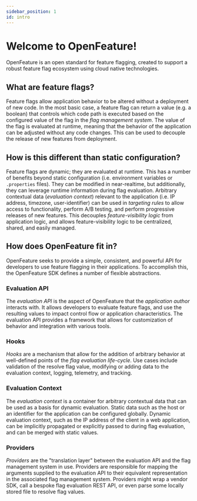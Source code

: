 ```yaml
---
sidebar_position: 1
id: intro
---
```


# Welcome to OpenFeature!

OpenFeature is an open standard for feature flagging, created to support a robust feature flag ecosystem using cloud native technologies.

## What are feature flags?

Feature flags allow application behavior to be altered without a deployment of new code. In the most basic case, a feature flag can return a value (e.g. a boolean) that controls which code path is executed based on the configured value of the flag in the _flag management system_. The value of the flag is evaluated at runtime, meaning that the behavior of the application can be adjusted without any code changes. This can be used to decouple the release of new features from deployment.

## How is this different than static configuration?

Feature flags are dynamic; they are evaluated at runtime. This has a number of benefits beyond static configuration (i.e. environment variables or `.properties` files). They can be modified in near-realtime, but additionally, they can leverage runtime information during flag evaluation. Arbitrary contextual data (_evaluation context_) relevant to the application (i.e. IP address, timezone, user-identifier) can be used in _targeting rules_ to allow access to functionality, perform A/B testing, and perform progressive releases of new features. This decouples _feature-visibility logic_ from application logic, and allows feature-visibility logic to be centralized, shared, and easily managed.

## How does OpenFeature fit in?

OpenFeature seeks to provide a simple, consistent, and powerful API for developers to use feature flagging in their applications. To accomplish this, the OpenFeature SDK defines a number of flexible abstractions.

### Evaluation API

The _evaluation API_ is the aspect of OpenFeature that the _application author_ interacts with. It allows developers to evaluate feature flags, and use the resulting values to impact control flow or application characteristics. The evaluation API provides a framework that allows for customization of behavior and integration with various tools.

### Hooks

_Hooks_ are a mechanism that allow for the addition of arbitrary behavior at well-defined points of the _flag evaluation life-cycle_. Use cases include validation of the resolve flag value, modifying or adding data to the evaluation context, logging, telemetry, and tracking.

### Evaluation Context

The _evaluation context_ is a container for arbitrary contextual data that can be used as a basis for dynamic evaluation. Static data such as the host or an identifier for the application can be configured globally. Dynamic evaluation context, such as the IP address of the client in a web application, can be implicitly propagated or explicitly passed to during flag evaluation, and can be merged with static values.

### Providers

_Providers_ are the "translation layer" between the evaluation API and the flag management system in use. Providers are responsible for mapping the arguments supplied to the evaluation API to their equivalent representation in the associated flag management system. Providers might wrap a vendor SDK, call a bespoke flag evaluation REST API, or even parse some locally stored file to resolve flag values.
